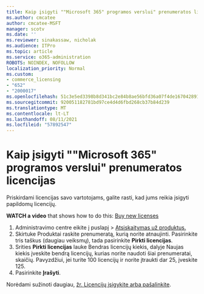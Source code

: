 ```yaml
---
title: Kaip įsigyti ""Microsoft 365" programos verslui" prenumeratos licencijas
ms.author: cmcatee
author: cmcatee-MSFT
manager: scotv
ms.date: ''
ms.reviewer: sinakassaw, nicholak
ms.audience: ITPro
ms.topic: article
ms.service: o365-administration
ROBOTS: NOINDEX, NOFOLLOW
localization_priority: Normal
ms.custom:
- commerce_licensing
- "652"
- "2000017"
ms.openlocfilehash: 51c3e5ed3398b8d341bc2e84b8ae56bfd36a07f4de167042891a9ed606a94669
ms.sourcegitcommit: 920051182781bd97ce4d4d6fbd268cb37b84d239
ms.translationtype: MT
ms.contentlocale: lt-LT
ms.lasthandoff: 08/11/2021
ms.locfileid: "57892547"
---
```

# <a name="how-to-buy-licenses-for-your-microsoft-365-apps-for-business-subscription"></a>Kaip įsigyti ""Microsoft 365" programos verslui" prenumeratos licencijas

Priskirdami licencijas savo vartotojams, galite rasti, kad jums reikia įsigyti papildomų licencijų.

**WATCH a video** that shows how to do this: [Buy new licenses](https://go.microsoft.com/fwlink/p/?linkid=2154857)
  
1. Administravimo centre eikite į puslapį  >  [Atsiskaitymas už produktus.](https://go.microsoft.com/fwlink/p/?linkid=842054)
2. Skirtuke  Produktai raskite prenumeratą, kurią norite atnaujinti. Pasirinkite tris taškus (daugiau veiksmų), tada pasirinkite **Pirkti licencijas**.
3. Srities **Pirkti licencijas** lauke  Bendras licencijų kiekis, dalyje Naujas kiekis įveskite bendrą licencijų, kurias norite naudoti šiai prenumeratai, skaičių.  Pavyzdžiui, jei turite 100 licencijų ir norite įtraukti dar 25, įveskite 125.
4. Pasirinkite **Įrašyti**.

Norėdami sužinoti daugiau, [žr. Licencijų įsigykite arba pašalinkite](https://docs.microsoft.com/microsoft-365/commerce/licenses/buy-licenses).